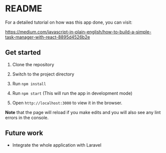 # README

For a detailed tutorial on how was this app done, you can visit: 

https://medium.com/javascript-in-plain-english/how-to-build-a-simple-task-manager-with-react-8895d4526b2e

## Get started

1. Clone the repository

2. Switch to the project directory

3. Run `npm install`

4. Run `npm start` (This will run the app in development mode)

5. Open `http://localhost:3000` to view it in the browser.

**Note** that the page will reload if you make edits and you will also see any lint errors in the console.


## Future work

- Integrate the whole application with Laravel
